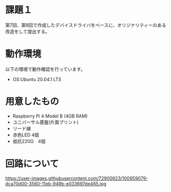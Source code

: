 # 課題１
第7回、第8回で作成したデバイスドライバをベースに、オリジナリティーのある改造をして提出する。

# 動作環境
以下の環境で動作確認を行っています。
* OS:Ubuntu 20.04.1 LTS

# 用意したもの
* Raspberry Pi 4 Model B (4GB RAM)
* ユニバーサル基盤(片面プリント)
* リード線
* 赤色LED 4個
* 抵抗220Ω　4個

# 回路について
https://user-images.githubusercontent.com/72900623/100959079-dca70d00-3560-11eb-949b-e033697de465.jpg
